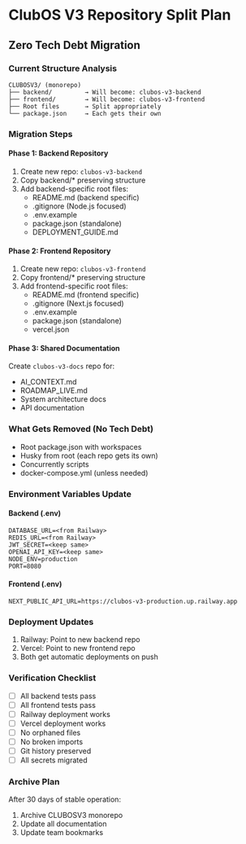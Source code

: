 # ClubOS V3 Repository Split Plan
## Zero Tech Debt Migration

### Current Structure Analysis
```
CLUBOSV3/ (monorepo)
├── backend/         → Will become: clubos-v3-backend
├── frontend/        → Will become: clubos-v3-frontend
├── Root files       → Split appropriately
└── package.json     → Each gets their own
```

### Migration Steps

#### Phase 1: Backend Repository
1. Create new repo: `clubos-v3-backend`
2. Copy backend/* preserving structure
3. Add backend-specific root files:
   - README.md (backend specific)
   - .gitignore (Node.js focused)
   - .env.example
   - package.json (standalone)
   - DEPLOYMENT_GUIDE.md

#### Phase 2: Frontend Repository
1. Create new repo: `clubos-v3-frontend`
2. Copy frontend/* preserving structure
3. Add frontend-specific root files:
   - README.md (frontend specific)
   - .gitignore (Next.js focused)
   - .env.example
   - package.json (standalone)
   - vercel.json

#### Phase 3: Shared Documentation
Create `clubos-v3-docs` repo for:
- AI_CONTEXT.md
- ROADMAP_LIVE.md
- System architecture docs
- API documentation

### What Gets Removed (No Tech Debt)
- Root package.json with workspaces
- Husky from root (each repo gets its own)
- Concurrently scripts
- docker-compose.yml (unless needed)

### Environment Variables Update

#### Backend (.env)
```
DATABASE_URL=<from Railway>
REDIS_URL=<from Railway>
JWT_SECRET=<keep same>
OPENAI_API_KEY=<keep same>
NODE_ENV=production
PORT=8080
```

#### Frontend (.env)
```
NEXT_PUBLIC_API_URL=https://clubos-v3-production.up.railway.app
```

### Deployment Updates
1. Railway: Point to new backend repo
2. Vercel: Point to new frontend repo
3. Both get automatic deployments on push

### Verification Checklist
- [ ] All backend tests pass
- [ ] All frontend tests pass
- [ ] Railway deployment works
- [ ] Vercel deployment works
- [ ] No orphaned files
- [ ] No broken imports
- [ ] Git history preserved
- [ ] All secrets migrated

### Archive Plan
After 30 days of stable operation:
1. Archive CLUBOSV3 monorepo
2. Update all documentation
3. Update team bookmarks